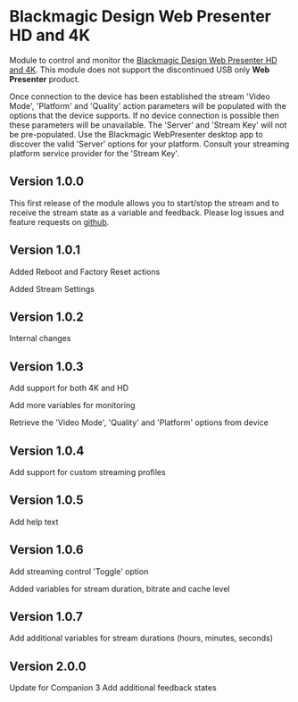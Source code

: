 # Blackmagic Design Web Presenter HD and 4K

Module to control and monitor the [Blackmagic Design Web Presenter HD and 4K](https://www.blackmagicdesign.com/products/blackmagicwebpresenter). This module does not support the discontinued USB only **Web Presenter** product.

Once connection to the device has been established the stream 'Video Mode', 'Platform' and 'Quality' action parameters will be populated with the options that the device supports. If no device connection is possible then these parameters will be unavailable. The 'Server' and 'Stream Key' will not be pre-populated. Use the Blackmagic WebPresenter desktop app to discover the valid 'Server' options for your platform. Consult your streaming platform service provider for the 'Stream Key'.

## Version 1.0.0
This first release of the module allows you to start/stop the stream and to receive the stream state as a variable and feedback. Please log issues and feature requests on [github](https://github.com/bitfocus/companion-module-bmd-webpresenter).

## Version 1.0.1
Added Reboot and Factory Reset actions

Added Stream Settings

## Version 1.0.2
Internal changes

## Version 1.0.3
Add support for both 4K and HD

Add more variables for monitoring

Retrieve the 'Video Mode', 'Quality' and 'Platform' options from device

## Version 1.0.4
Add support for custom streaming profiles

## Version 1.0.5
Add help text

## Version 1.0.6
Add streaming control 'Toggle' option

Added variables for stream duration, bitrate and cache level

## Version 1.0.7
Add additional variables for stream durations (hours, minutes, seconds)

## Version 2.0.0
Update for Companion 3
Add additional feedback states
